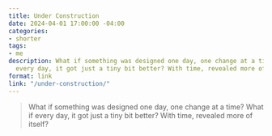 ```yaml
---
title: Under Construction
date: 2024-04-01 17:00:00 -04:00
categories:
- shorter
tags:
- me
description: What if something was designed one day, one change at a time? What if
  every day, it got just a tiny bit better? With time, revealed more of itself?
format: link
link: "/under-construction/"
---
```


> What if something was designed one day, one change at a time? What if every day, it got just a tiny bit better? With time, revealed more of itself?